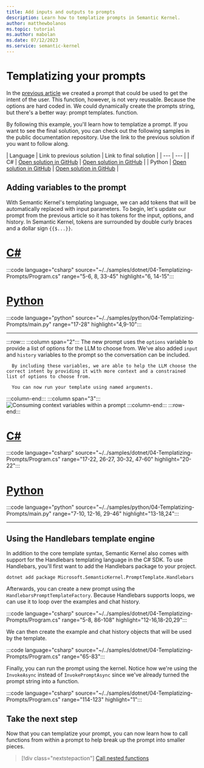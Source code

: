 ```yaml
---
title: Add inputs and outputs to prompts
description: Learn how to templatize prompts in Semantic Kernel.
author: matthewbolanos
ms.topic: tutorial
ms.author: mabolan
ms.date: 07/12/2023
ms.service: semantic-kernel
---
```


# Templatizing your prompts


In the [previous article](./your-first-prompt.md) we created a prompt that could be used to get the intent of the user. This function, however, is not very reusable. Because the options are hard coded in. We could dynamically create the prompts string, but there's a better way: prompt templates. function.

By following this example, you'll learn how to templatize a prompt. If you want to see the final solution, you can check out the following samples in the public documentation repository. Use the link to the previous solution if you want to follow along.

| Language  | Link to previous solution | Link to final solution |
| --- | --- |
| C# | [Open solution in GitHub](https://github.com/MicrosoftDocs/semantic-kernel-docs/tree/main/samples/dotnet/04-Serializing-Semantic-Functions) | [Open solution in GitHub](https://github.com/MicrosoftDocs/semantic-kernel-docs/tree/main/samples/dotnet/04-Templatizing-Prompts) |
| Python | [Open solution in GitHub](https://github.com/MicrosoftDocs/semantic-kernel-docs/tree/main/samples/python/04-Serializing-Semantic-Functions) | [Open solution in GitHub](https://github.com/MicrosoftDocs/semantic-kernel-docs/tree/main/samples/python/04-Templatizing-Prompts) |

## Adding variables to the prompt
With Semantic Kernel's templating language, we can add tokens that will be automatically replaced with input parameters. To begin, let's update our prompt from the previous article so it has tokens for the input, options, and history. In Semantic Kernel, tokens are surrounded by double curly braces and a dollar sign `{{$...}}`.

# [C#](#tab/Csharp)

:::code language="csharp" source="~/../samples/dotnet/04-Templatizing-Prompts/Program.cs" range="5-6, 8, 33-45" highlight="6, 14-15":::

# [Python](#tab/python)

:::code language="python" source="~/../samples/python/04-Templatizing-Prompts/main.py" range="17-28" highlight="4,9-10":::

---


:::row:::
   :::column span="2":::
      The new prompt uses the `options` variable to provide a list of options for the LLM to choose from. We've also added `input` and `history` variables to the prompt so the conversation can be included.
      
      By including these variables, we are able to help the LLM choose the correct intent by providing it with more context and a constrained list of options to choose from.

      You can now run your template using named arguments.
   :::column-end:::
   :::column span="3":::
      ![Consuming context variables within a prompt](../media/using-context-in-templates.png)
   :::column-end:::
:::row-end:::

# [C#](#tab/Csharp)

:::code language="csharp" source="~/../samples/dotnet/04-Templatizing-Prompts/Program.cs" range="17-22, 26-27, 30-32, 47-60" highlight="20-22":::

# [Python](#tab/python)

:::code language="python" source="~/../samples/python/04-Templatizing-Prompts/main.py" range="7-10, 12-16, 29-46" highlight="13-18,24":::

---

## Using the Handlebars template engine
In addition to the core template syntax, Semantic Kernel also comes with support for the Handlebars templating language in the C# SDK. To use Handlebars, you'll first want to add the Handlebars package to your project.

```console
dotnet add package Microsoft.SemanticKernel.PromptTemplate.Handlebars
```

Afterwards, you can create a new prompt using the `HandlebarsPromptTemplateFactory`. Because Handlebars supports loops, we can use it to loop over the examples and chat history.

:::code language="csharp" source="~/../samples/dotnet/04-Templatizing-Prompts/Program.cs" range="5-8, 86-108" highlight="12-16,18-20,29":::

We can then create the example and chat history objects that will be used by the template.

:::code language="csharp" source="~/../samples/dotnet/04-Templatizing-Prompts/Program.cs" range="65-83":::

Finally, you can run the prompt using the kernel. Notice how we're using the `InvokeAsync` instead of `InvokePromptAsync` since we've already turned the prompt string into a function.

:::code language="csharp" source="~/../samples/dotnet/04-Templatizing-Prompts/Program.cs" range="114-123" highlight="1":::

## Take the next step
Now that you can templatize your prompt, you can now learn how to call functions from within
a prompt to help break up the prompt into smaller pieces.

> [!div class="nextstepaction"]
> [Call nested functions](./calling-nested-functions.md)